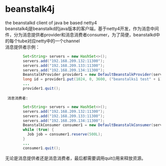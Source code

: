 # beanstalk4j
the beanstalkd client of java be based netty4 <br>
beanstalk4j是beanstalkd的java版本的客户端，基于netty4开发，作为消息中间件，分为消息提供者provider和消息消费者consumer，为了简便，beanstalkd中
的每个tube对应netty中的一个channel <br>
         消息提供者示例：
```java
        Set<String> servers = new HashSet<>();
        servers.add("192.168.209.132:11300");
        servers.add("192.168.209.133:11300");
        servers.add("192.168.209.134:11300");
        BeanstalkProvider provider1 = new DefaultBeanstalkProvider(servers, "beanstalks1");
        long id = provider1.put(1024, 0, 3600, ("beanstalks1 test" + i).getBytes("UTF-8"));
        ...
        provider1.quit();
```     
   
     消息消费者:     
```java
        Set<String> servers = new HashSet<>();
        servers.add("192.168.209.132:11300");
        servers.add("192.168.209.133:11300");
        servers.add("192.168.209.134:11300");
        BeanstalkConsumer consumer1 = new DefaultBeanstalkConsumer(servers, "beanstalks1");
        while (true) {
          Job job = consumer1.reserve(500L);
        }
        ...
        consumer1.quit();
```       
 无论是消息提供者还是消息消费者，最后都需要调用quit()用来释放资源。
 
        
        
